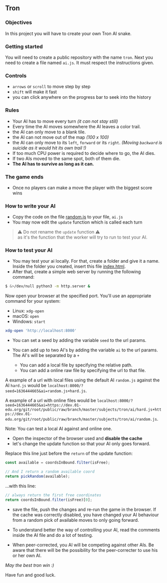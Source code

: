 ## Tron

### Objectives

In this project you will have to create your own Tron AI snake.

### Getting started

You will need to create a public repository with the name `tron`. Next you need to create a file named `ai.js`. It must respect the instructions given.

### Controls

- `arrows` or `scroll` to move step by step
- `shift` will make it fast
- you can click anywhere on the progress bar to seek into the history

### Rules

- Your AI has to move every turn _(it can not stay still)_
- Every time the AI moves somewhere the AI leaves a color trail.
- the AI can only move to a blank tile.
- the AI can not move out of the map _(100 x 100)_
- the AI can only move to its `left`, `forward` or its `right`.
  _(Moving `backward` is suicide as it would hit its own trail !)_
- If too much CPU power is required to decide where to go, the AI dies.
- If two AIs moved to the same spot, both of them die.
- **The AI has to survive as long as it can.**

### The game ends

- Once no players can make a move the player with the biggest score wins

### How to write your AI

- Copy the code on the file [random.js](https://raw.githubusercontent.com/01-edu/public/master/subjects/tron/ai/random.js) to your file, `ai.js`
- You may now edit the `update` function which is called each turn

> ⚠️ Do not rename the `update` function ⚠️ \
> as it's the function that the worker will try to run to test your AI.

### How to test your AI

- You may test your ai locally. For that, create a folder and give it a name. Inside the folder you created, insert this file [index.html](<https://((DOMAIN))/git/root/public/raw/branch/master/subjects/tron/game_students/index.html>).
- After that, create a simple web server by running the following command:

```sh
$ &>/dev/null python3 -m http.server &
```

Now open your browser at the specified port. You'll use an appropriate command for your system:

- Linux: `xdg-open`
- macOS: `open`
- Windows: `start`

```sh
xdg-open 'http://localhost:8000'
```

- You can set a seed by adding the variable `seed` to the url params.
- You can add up to two AI's by adding the variable `ai` to the url params. The AI's will be separated by a `+`

  - You can add a local file by specifying the relative path.
  - You can add a online raw file by specifying the url to that file.

A example of a url with local files using the default AI `random.js` against the AI `hard.js` would be `localhost:8000/?seed=1636444665&ai=random.js+hard.js`.

A example of a url with online files would be `localhost:8000/?seed=1636444665&ai=https://dev.01-edu.org/git/root/public/raw/branch/master/subjects/tron/ai/hard.js+https://dev.01-edu.org/git/root/public/raw/branch/master/subjects/tron/ai/random.js`.

Note: You can test a local AI against and online one.

- Open the inspector of the browser used and **disable the cache**
- let's change the update function so that your AI only goes forward.

Replace this line just before the `return` of the update function:

```js
const available = coordsInBound.filter(isFree);

// And I return a random available coord
return pickRandom(available);
```

...with this line:

```js
// always return the first free coordinates
return coordsInBound.filter(isFree)[0];
```

- save the file, push the changes and re-run the game in the browser.
  If the cache was correctly disabled,
  you have changed your AI behaviour from a random pick of available moves
  to only going forward.

- To understand better the way of controlling your AI,
  read the comments inside the AI file and do a lot of testing.

- When peer-corrected, you AI will be competing against other AIs.
  Be aware that there will be the possibility for the peer-correcter
  to use his or her own AI.

_May the best tron win :)_

Have fun and good luck.
